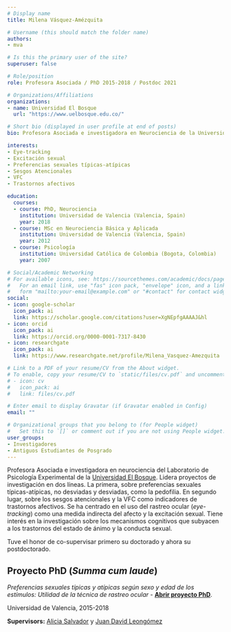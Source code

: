 ```yaml
---
# Display name
title: Milena Vásquez-Amézquita

# Username (this should match the folder name)
authors:
- mva

# Is this the primary user of the site?
superuser: false

# Role/position
role: Profesora Asociada / PhD 2015-2018 / Postdoc 2021

# Organizations/Affiliations
organizations:
- name: Universidad El Bosque
  url: "https://www.uelbosque.edu.co/"

# Short bio (displayed in user profile at end of posts)
bio: Profesora Asociada e investigadora en Neurociencia de la Universidad El Bosque. Interesada en investigación sobre los mecanismos cognitivos que subyacen a los trastornos del estado de ánimo y la conducta sexual.

interests:
- Eye-tracking
- Excitación sexual
- Preferencias sexuales típicas-atípicas
- Sesgos Atencionales
- VFC
- Trastornos afectivos

education:
  courses:
  - course: PhD, Neurociencia
    institution: Universidad de Valencia (Valencia, Spain)
    year: 2018
  - course: MSc en Neurociencia Básica y Aplicada
    institution: Universidad de Valencia (Valencia, Spain)
    year: 2012
  - course: Psicología
    institution: Universidad Católica de Colombia (Bogota, Colombia)
    year: 2007

# Social/Academic Networking
# For available icons, see: https://sourcethemes.com/academic/docs/page-builder/#icons
#   For an email link, use "fas" icon pack, "envelope" icon, and a link in the
#   form "mailto:your-email@example.com" or "#contact" for contact widget.
social:
- icon: google-scholar
  icon_pack: ai
  link: https://scholar.google.com/citations?user=XgNEpfgAAAAJ&hl
- icon: orcid
  icon_pack: ai
  link: https://orcid.org/0000-0001-7317-8430
- icon: researchgate
  icon_pack: ai
  link: https://www.researchgate.net/profile/Milena_Vasquez-Amezquita

# Link to a PDF of your resume/CV from the About widget.
# To enable, copy your resume/CV to `static/files/cv.pdf` and uncomment the lines below.
# - icon: cv
#   icon_pack: ai
#   link: files/cv.pdf

# Enter email to display Gravatar (if Gravatar enabled in Config)
email: ""

# Organizational groups that you belong to (for People widget)
#   Set this to `[]` or comment out if you are not using People widget.
user_groups:
- Investigadores
- Antiguos Estudiantes de Posgrado
---
```


Profesora Asociada e investigadora en neurociencia del Laboratorio de Psicología Experimental de la [Universidad El Bosque](https://www.uelbosque.edu.co/). Lidera proyectos de investigación en dos líneas. La primera, sobre preferencias sexuales típicas-atípicas, no desviadas y desviadas, como la pedofilia. En segundo lugar, sobre los sesgos atencionales y la VFC como indicadores de trastornos afectivos. Se ha centrado en el uso del rastreo ocular (*eye-tracking*) como una medida indirecta del afecto y la excitación sexual. Tiene interés en la investigación sobre los mecanismos cognitivos que subyacen a los trastornos del estado de ánimo y la conducta sexual.

Tuve el honor de co-supervisar primero su doctorado y ahora su postdoctorado.

## **Proyecto PhD (*Summa cum laude*)**  

*Preferencias sexuales típicas y atípicas según sexo y edad de los estímulos: Utilidad de la técnica de rastreo ocular* - [**Abrir proyecto PhD**](https://roderic.uv.es/handle/10550/67639).

Universidad de Valencia, 2015-2018

**Supervisors:** [Alicia Salvador](https://www.uv.es/labnsc/miembros%20individualmente/miembrosaliciasalvadoring.html) y [Juan David Leongómez](/es/#about)
